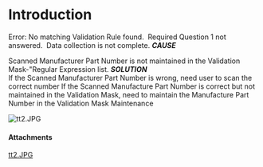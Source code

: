 # Introduction

Error:
No matching Validation Rule found. 
Required Question 1 not answered. 
Data collection is not complete.
***CAUSE***  

Scanned Manufacturer Part Number is not maintained in the Validation Mask-"Regular Expression list.
***SOLUTION***  
If the Scanned Manufacturer Part Number is wrong, need user to scan the correct number
If the Scanned Manufacture Part Number is correct but not maintained in the Validation Mask, need to maintain the Manufacture Part Number in the Validation Mask Maintenance

![tt2.JPG](/.attachments/29920241.jpg)






#### Attachments

[tt2.JPG](/.attachments/29920241.jpg)
